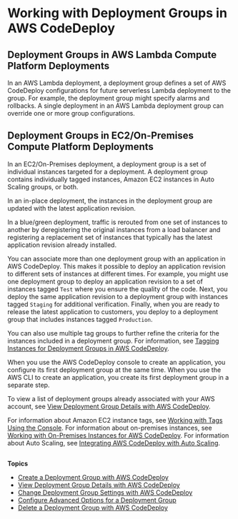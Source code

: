 # Working with Deployment Groups in AWS CodeDeploy<a name="deployment-groups"></a>

## Deployment Groups in AWS Lambda Compute Platform Deployments<a name="deployment-group-lambda"></a>

In an AWS Lambda deployment, a deployment group defines a set of AWS CodeDeploy configurations for future serverless Lambda deployment to the group\. For example, the deployment group might specify alarms and rollbacks\. A single deployment in an AWS Lambda deployment group can override one or more group configurations\.

## Deployment Groups in EC2/On\-Premises Compute Platform Deployments<a name="deployment-group-server"></a>

In an EC2/On\-Premises deployment, a deployment group is a set of individual instances targeted for a deployment\. A deployment group contains individually tagged instances, Amazon EC2 instances in Auto Scaling groups, or both\. 

In an in\-place deployment, the instances in the deployment group are updated with the latest application revision\. 

In a blue/green deployment, traffic is rerouted from one set of instances to another by deregistering the original instances from a load balancer and registering a replacement set of instances that typically has the latest application revision already installed\.

You can associate more than one deployment group with an application in AWS CodeDeploy\. This makes it possible to deploy an application revision to different sets of instances at different times\. For example, you might use one deployment group to deploy an application revision to a set of instances tagged `Test` where you ensure the quality of the code\. Next, you deploy the same application revision to a deployment group with instances tagged `Staging` for additional verification\. Finally, when you are ready to release the latest application to customers, you deploy to a deployment group that includes instances tagged `Production`\.

You can also use multiple tag groups to further refine the criteria for the instances included in a deployment group\. For information, see [Tagging Instances for Deployment Groups in AWS CodeDeploy](instances-tagging.md)\.

When you use the AWS CodeDeploy console to create an application, you configure its first deployment group at the same time\. When you use the AWS CLI to create an application, you create its first deployment group in a separate step\.

To view a list of deployment groups already associated with your AWS account, see [View Deployment Group Details with AWS CodeDeploy](deployment-groups-view-details.md)\. 

For information about Amazon EC2 instance tags, see [Working with Tags Using the Console](http://docs.aws.amazon.com/AWSEC2/latest/UserGuide/Using_Tags.html#Using_Tags_Console)\. For information about on\-premises instances, see [Working with On\-Premises Instances for AWS CodeDeploy](instances-on-premises.md)\. For information about Auto Scaling, see [Integrating AWS CodeDeploy with Auto Scaling](integrations-aws-auto-scaling.md)\.

## <a name="topiclist-deployment-groups"></a>

**Topics**
+ [Create a Deployment Group with AWS CodeDeploy](deployment-groups-create.md)
+ [View Deployment Group Details with AWS CodeDeploy](deployment-groups-view-details.md)
+ [Change Deployment Group Settings with AWS CodeDeploy](deployment-groups-edit.md)
+ [Configure Advanced Options for a Deployment Group](deployment-groups-configure-advanced-options.md)
+ [Delete a Deployment Group with AWS CodeDeploy](deployment-groups-delete.md)